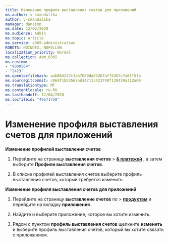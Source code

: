 ```yaml
---
title: Изменение профиля выставления счетов для приложений
ms.author: v-smandalika
author: v-smandalika
manager: dansimp
ms.date: 12/02/2020
ms.audience: Admin
ms.topic: article
ms.service: o365-administration
ROBOTS: NOINDEX, NOFOLLOW
localization_priority: Normal
ms.collection: Adm_O365
ms.custom:
- "9000564"
- "2423"
ms.openlocfilehash: aab084237c3ab7659da53267aff5267c7a0ff5fa
ms.sourcegitcommit: c069f1b53567ad14711c423740f120439a312a60
ms.translationtype: MT
ms.contentlocale: ru-RU
ms.lasthandoff: 12/04/2020
ms.locfileid: "49571750"
---
```

# <a name="edit-billing-profile-for-apps"></a>Изменение профиля выставления счетов для приложений

**Изменение профилей выставления счетов**

1. Перейдите на страницу **выставления счетов**  >  **[& платежей](https://go.microsoft.com/fwlink/p/?linkid=848039)** , а затем выберите **Профили выставления счетов**.

2. В списке профилей выставления счетов выберите профиль выставления счетов, который требуется изменить.

**Изменение профиля выставления счетов для приложений**

1. Перейдите на страницу **выставление счетов** по  >  **[продуктам](https://go.microsoft.com/fwlink/p/?linkid=842054)** и перейдите на вкладку **приложения** .

2. Найдите и выберите приложение, которое вы хотите изменить.  

3. Рядом с пунктом **профиль выставления счетов** щелкните **изменить** и выберите профиль выставления счетов, который вы хотите связать с приложением.